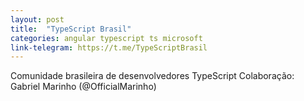 ```yaml
---
layout: post
title:  "TypeScript Brasil"
categories: angular typescript ts microsoft
link-telegram: https://t.me/TypeScriptBrasil
---
```

Comunidade brasileira de desenvolvedores TypeScript
Colaboração: Gabriel Marinho (@OfficialMarinho)
